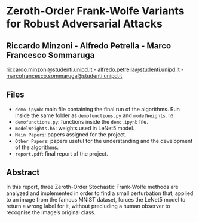# Zeroth-Order Frank-Wolfe Variants for Robust Adversarial Attacks


## Riccardo Minzoni - Alfredo Petrella - Marco Francesco Sommaruga
riccardo.minzoni@studenti.unipd.it - alfredo.petrella@studenti.unipd.it - marcofrancesco.sommaruga@studenti.unipd.it

## Files
* `demo.ipynb`: main file containing the final run of the algorithms. Run inside the same folder as `demofunctions.py` and `modelWeights.h5`.
* `demofunctions.py`: functions inside the `demo.ipynb` file. 
* `modelWeights.h5`: weights used in LeNet5 model.
* `Main Papers`: papers assigned for the project.
* `Other Papers`: papers useful for the understanding and the development of the algorithms.
* `report.pdf`: final report of the project.

## Abstract
In this report, three  Zeroth-Order  Stochastic  Frank-Wolfe  methods  are  analyzed and implemented in order to find a small perturbation that, applied to an image from the famous MNIST dataset, forces the LeNet5 model to return a wrong label for it, without precluding a  human  observer  to  recognise  the  image’s  original  class.




